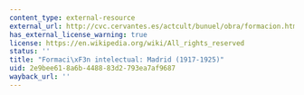 ```yaml
---
content_type: external-resource
external_url: http://cvc.cervantes.es/actcult/bunuel/obra/formacion.htm
has_external_license_warning: true
license: https://en.wikipedia.org/wiki/All_rights_reserved
status: ''
title: "Formaci\xF3n intelectual: Madrid (1917-1925)"
uid: 2e9bee61-8a6b-4488-83d2-793ea7af9687
wayback_url: ''
---
```

